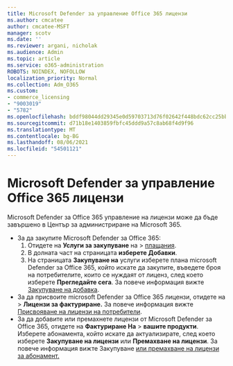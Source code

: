 ```yaml
---
title: Microsoft Defender за управление Office 365 лицензи
ms.author: cmcatee
author: cmcatee-MSFT
manager: scotv
ms.date: ''
ms.reviewer: argani, nicholak
ms.audience: Admin
ms.topic: article
ms.service: o365-administration
ROBOTS: NOINDEX, NOFOLLOW
localization_priority: Normal
ms.collection: Adm_O365
ms.custom:
- commerce_licensing
- "9003019"
- "5782"
ms.openlocfilehash: bddf98044dd29345e0d59703713d76f02642f448bdc62cc25bb356933d524f21
ms.sourcegitcommit: d71b18e1403859fbfc45ddd9a57c8ab68f4d9f96
ms.translationtype: MT
ms.contentlocale: bg-BG
ms.lasthandoff: 08/06/2021
ms.locfileid: "54501121"
---
```

# <a name="microsoft-defender-for-office-365-license-management"></a>Microsoft Defender за управление Office 365 лицензи

Microsoft Defender за Office 365 управление на лицензи може да бъде завършено в Център за администриране на Microsoft 365.

- За да закупите Microsoft Defender за Office 365:
    1. Отидете на **Услуги за закупуване** на  >  [плащания](https://go.microsoft.com/fwlink/p/?linkid=868433).
    2. В долната част на страницата **изберете Добавки**.
    3. На страницата **Закупуване на** услуги изберете плана microsoft Defender за Office 365, който искате да закупите, въведете броя на потребителите, които се нуждаят от лиценз, след което изберете **Прегледайте сега**. За повече информация вижте [Закупуване на добавка](/microsoft-365/commerce/buy-or-edit-an-add-on).
- За да присвоите microsoft Defender за Office 365 лицензи, отидете на  >  **Лицензи за фактуриране.** За повече информация вижте [Присвояване на лицензи на потребители](/microsoft-365/admin/manage/assign-licenses-to-users).
- За да добавите или премахнете лицензи от Microsoft Defender за Office 365, отидете на **Фактуриране На**  >  **вашите продукти**. Изберете абонамента, който искате да актуализирате, след което изберете **Закупуване на лицензи** или **Премахване на лицензи**. За повече информация вижте Закупуване [или премахване на лицензи за абонамент.](/microsoft-365/commerce/licenses/buy-licenses)